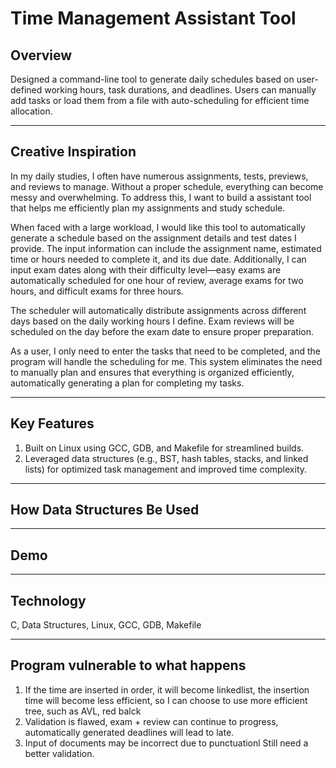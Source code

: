 # Time Management Assistant Tool

## Overview
Designed a command-line tool to generate daily schedules based on user-defined working hours, task durations, and deadlines. Users can manually add tasks or load them from a file with auto-scheduling for efficient time allocation.

---

## Creative Inspiration
In my daily studies, I often have numerous assignments, tests, previews, and reviews to manage. Without a proper schedule, everything can become messy and overwhelming. To address this, I want to build a assistant tool that helps me efficiently plan my assignments and study schedule.

When faced with a large workload, I would like this tool to automatically generate a schedule based on the assignment details and test dates I provide. The input information can include the assignment name, estimated time or hours needed to complete it, and its due date. Additionally, I can input exam dates along with their difficulty level—easy exams are automatically scheduled for one hour of review, average exams for two hours, and difficult exams for three hours.

The scheduler will automatically distribute assignments across different days based on the daily working hours I define. Exam reviews will be scheduled on the day before the exam date to ensure proper preparation.

As a user, I only need to enter the tasks that need to be completed, and the program will handle the scheduling for me. This system eliminates the need to manually plan and ensures that everything is organized efficiently, automatically generating a plan for completing my tasks.

---

## Key Features
1. Built on Linux using GCC, GDB, and Makefile for streamlined builds.
2. Leveraged data structures (e.g., BST, hash tables, stacks, and linked lists) for optimized task management and improved time complexity.

---

## How Data Structures Be Used

---

## Demo

---

## Technology
C, Data Structures, Linux, GCC, GDB, Makefile

---

## Program vulnerable to what happens
1. If the time are inserted in order, it will become linkedlist, the insertion time will become less efficient, so I can choose to use more efficient tree, such as AVL, red balck
2. Validation is flawed, exam + review can continue to progress, automatically generated deadlines will lead to late.
3. Input of documents may be incorrect due to punctuationl Still need a better validation.
